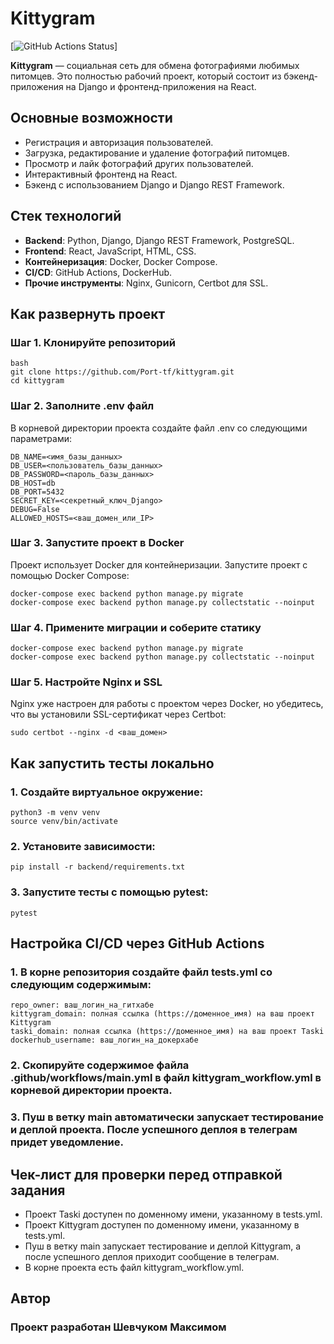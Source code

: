 # Kittygram

[![GitHub Actions Status](https://github.com/Screamerrr/kittygram/actions/workflows/main.yml/badge.svg?event=push)]

**Kittygram** — социальная сеть для обмена фотографиями любимых питомцев. Это полностью рабочий проект, который состоит из бэкенд-приложения на Django и фронтенд-приложения на React.

## Основные возможности
- Регистрация и авторизация пользователей.
- Загрузка, редактирование и удаление фотографий питомцев.
- Просмотр и лайк фотографий других пользователей.
- Интерактивный фронтенд на React.
- Бэкенд с использованием Django и Django REST Framework.

## Стек технологий
- **Backend**: Python, Django, Django REST Framework, PostgreSQL.
- **Frontend**: React, JavaScript, HTML, CSS.
- **Контейнеризация**: Docker, Docker Compose.
- **CI/CD**: GitHub Actions, DockerHub.
- **Прочие инструменты**: Nginx, Gunicorn, Certbot для SSL.

## Как развернуть проект

### Шаг 1. Клонируйте репозиторий
```
bash
git clone https://github.com/Port-tf/kittygram.git
cd kittygram
```

### Шаг 2. Заполните .env файл
В корневой директории проекта создайте файл .env со следующими параметрами:

```
DB_NAME=<имя_базы_данных>
DB_USER=<пользователь_базы_данных>
DB_PASSWORD=<пароль_базы_данных>
DB_HOST=db
DB_PORT=5432
SECRET_KEY=<секретный_ключ_Django>
DEBUG=False
ALLOWED_HOSTS=<ваш_домен_или_IP>
```

### Шаг 3. Запустите проект в Docker
Проект использует Docker для контейнеризации. Запустите проект с помощью Docker Compose:

```
docker-compose exec backend python manage.py migrate
docker-compose exec backend python manage.py collectstatic --noinput
```

### Шаг 4. Примените миграции и соберите статику

```
docker-compose exec backend python manage.py migrate
docker-compose exec backend python manage.py collectstatic --noinput
```

### Шаг 5. Настройте Nginx и SSL
Nginx уже настроен для работы с проектом через Docker, но убедитесь, что вы установили SSL-сертификат через Certbot:

```
sudo certbot --nginx -d <ваш_домен>
```

## Как запустить тесты локально
### 1. Создайте виртуальное окружение:

```
python3 -m venv venv
source venv/bin/activate
```

### 2. Установите зависимости:

```
pip install -r backend/requirements.txt
```

### 3. Запустите тесты с помощью pytest:

```
pytest
```

## Настройка CI/CD через GitHub Actions

### 1. В корне репозитория создайте файл tests.yml со следующим содержимым:

```
repo_owner: ваш_логин_на_гитхабе
kittygram_domain: полная ссылка (https://доменное_имя) на ваш проект Kittygram
taski_domain: полная ссылка (https://доменное_имя) на ваш проект Taski
dockerhub_username: ваш_логин_на_докерхабе
```

### 2. Скопируйте содержимое файла .github/workflows/main.yml в файл kittygram_workflow.yml в корневой директории проекта.

### 3. Пуш в ветку main автоматически запускает тестирование и деплой проекта. После успешного деплоя в телеграм придет уведомление.

## Чек-лист для проверки перед отправкой задания
- Проект Taski доступен по доменному имени, указанному в tests.yml.
- Проект Kittygram доступен по доменному имени, указанному в tests.yml.
- Пуш в ветку main запускает тестирование и деплой Kittygram, а после успешного деплоя приходит сообщение в телеграм.
- В корне проекта есть файл kittygram_workflow.yml.

## Автор
### Проект разработан Шевчуком Максимом
